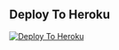 ## Deploy To Heroku

[![Deploy To Heroku](https://www.herokucdn.com/deploy/button.svg)](https://heroku.com/deploy?template=https://github.com/aditya94139/Txt-uploader-ganga)
